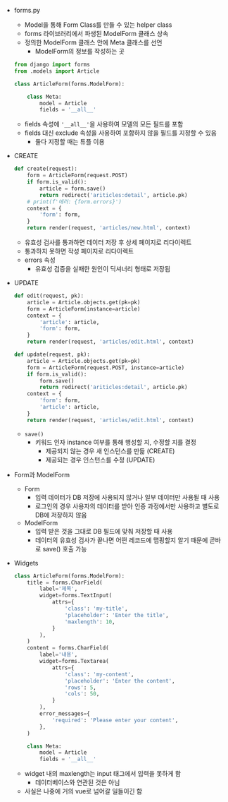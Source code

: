 - forms.py
    - Model을 통해 Form Class를 만들 수 있는 helper class
    - forms 라이브러리에서 파생된 ModelForm 클래스 상속
    - 정의한 ModelForm 클래스 안에 Meta 클래스를 선언
        - ModelForm의 정보를 작성하는 곳
    ```python
    from django import forms
    from .models import Article

    class ArticleForm(forms.ModelForm):

        class Meta:
            model = Article
            fields = '__all__'
    ```
    - fields 속성에 `'__all__'`을 사용하여 모델의 모든 필드를 포함
    - fields 대신 exclude 속성을 사용하여 포함하지 않을 필드를 지정할 수 있음
        - 둘다 지정할 때는 튜플 이용

- CREATE
    ```python
    def create(request):
        form = ArticleForm(request.POST)
        if form.is_valid():
            article = form.save()
            return redirect('ariticles:detail', article.pk)
        # print(f'에러: {form.errors}')
        context = {
            'form': form,
        }
        return render(request, 'articles/new.html', context)
    ```
    - 유효성 검사를 통과하면 데이터 저장 후 상세 페이지로 리다이렉트
    - 통과하지 못하면 작성 페이지로 리다이렉트
    - errors 속성
        - 유효성 검증을 실패한 원인이 딕셔너리 형태로 저장됨

- UPDATE
    ```python
    def edit(request, pk):
        article = Article.objects.get(pk=pk)
        form = ArticleForm(instance=article)
        context = {
            'article': article,
            'form': form,
        }
        return render(request, 'articles/edit.html', context)
    ```
    ```python
    def update(request, pk):
        article = Article.objects.get(pk=pk)
        form = ArticleForm(request.POST, instance=article)
        if form.is_valid():
            form.save()
            return redirect('ariticles:detail', article.pk)
        context = {
            'form': form,
            'article': article,
        }
        return render(request, 'articles/edit.html', context)
    ```
    - `save()`
        - 키워드 인자 instance 여부를 통해 행성할 지, 수정할 지를 결정
            - 제공되지 않는 경우 새 인스턴스를 만듦 (CREATE)
            - 제공되는 경우 인스턴스를 수정 (UPDATE)

- Form과 ModelForm
    - Form
        - 입력 데이터가 DB 저장에 사용되지 않거나 일부 데이터만 사용될 때 사용
        - 로그인의 경우 사용자의 데이터를 받아 인증 과정에서만 사용하고 별도로 DB에 저장하지 않음
    - ModelForm
        - 입력 받은 것을 그대로 DB 필드에 맞춰 저장할 때 사용
        - 데이터의 유효성 검사가 끝나면 어떤 레코드에 맵핑할지 알기 때문에 곧바로 save() 호출 가능

- Widgets
    ```python
    class ArticleForm(forms.ModelForm):
        title = forms.CharField(
            label='제목',
            widget=forms.TextInput(
                attrs={
                    'class': 'my-title',
                    'placeholder': 'Enter the title',
                    'maxlength': 10,
                }
            ),
        )
        content = forms.CharField(
            label='내용',
            widget=forms.Textarea(
                attrs={
                    'class': 'my-content',
                    'placeholder': 'Enter the content',
                    'rows': 5,
                    'cols': 50,
                }
            ),
            error_messages={
                'required': 'Please enter your content',
            },
        )

        class Meta:
            model = Article
            fields = '__all__'
    ```
    - widget 내의 maxlength는 input 태그에서 입력을 못하게 함
        - 데이터베이스와 연관된 것은 아님
    - 사실은 나중에 거의 vue로 넘어갈 일들이긴 함